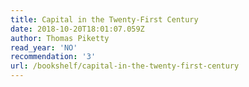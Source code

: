 ```yaml
---
title: Capital in the Twenty-First Century
date: 2018-10-20T18:01:07.059Z
author: Thomas Piketty
read_year: 'NO'
recommendation: '3'
url: /bookshelf/capital-in-the-twenty-first-century
---
```


